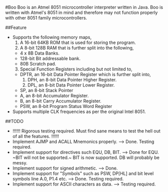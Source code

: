 #Boo
Boo is an Atmel 8051 microcontroller interpreter written in Java. Boo is written with Atmel's 8051 in mind and therefore may not function properly with other 8051 family microcontrollers.

##Feature
* Supports the following memory maps,
  1. A 16-bit 64KB ROM that is used for storing the program.
  2. A 8-bit 128B RAM that is further split into the following,
    * 4 x 8B Data Banks.
    * 128-bit Bit addressable bank.
    * 80B Scratch pad.
  3. Special Function Registers including but not limited to,
    * DPTR, an 16-bit Data Pointer Register which is further split into,
      1. DPH, an 8-bit Data Pointer Higher Register.
      2. DPL, an 8-bit Data Pointer Lower Register.
    * SP, an 8-bit Stack Pointer
    * A, an 8-bit Accumulator Register.
    * B, an 8-bit Carry Accumulator Register.
    * PSW, an 8-bit Program Status Word Register
* Supports multiple CLK frequencies as per the original Intel 8051.

##TODO
* !!!!!! Rigorous testing required. Must find sane means to test the hell out of all the features. !!!!!!
* Implement AJMP and ACALL Mnemonics properly. --> Done. Testing required.
* Implement support for directives such EQU, DB, BIT. --> Done for EQU. ~BIT will not be supported.~ BIT is now supported. DB will probably be messy.
* Implement support for signed arithmetic. --> Done.
* Implement support for "Symbols" such as PSW, DP[HL] and bit level symbols line A.0, P1.4 etc. --> Done. Testing required.
* Implement support for ASCII characters as data. --> Testing required.